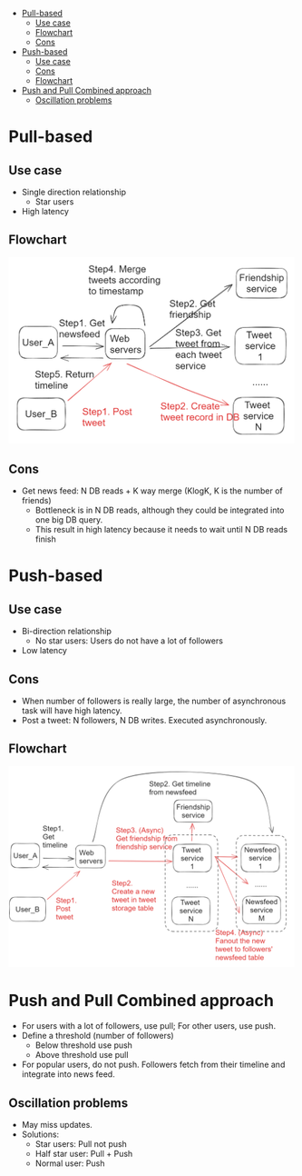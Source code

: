 - [Pull-based](#pull-based)
  - [Use case](#use-case)
  - [Flowchart](#flowchart)
  - [Cons](#cons)
- [Push-based](#push-based)
  - [Use case](#use-case-1)
  - [Cons](#cons-1)
  - [Flowchart](#flowchart-1)
- [Push and Pull Combined approach](#push-and-pull-combined-approach)
  - [Oscillation problems](#oscillation-problems)

# Pull-based
## Use case
* Single direction relationship
  * Star users
* High latency

## Flowchart

![](../.gitbook/assets/twitter_pull.png)

## Cons
* Get news feed: N DB reads + K way merge (KlogK, K is the number of friends)
  * Bottleneck is in N DB reads, although they could be integrated into one big DB query. 
  * This result in high latency because it needs to wait until N DB reads finish

# Push-based
## Use case
* Bi-direction relationship
  * No star users: Users do not have a lot of followers
* Low latency

## Cons
* When number of followers is really large, the number of asynchronous task will have high latency. 
* Post a tweet: N followers, N DB writes. Executed asynchronously. 

## Flowchart

![](../.gitbook/assets/twitter_push.png)

# Push and Pull Combined approach
* For users with a lot of followers, use pull; For other users, use push. 
* Define a threshold \(number of followers\)
  * Below threshold use push
  * Above threshold use pull
* For popular users, do not push. Followers fetch from their timeline and integrate into news feed. 

## Oscillation problems
* May miss updates. 
* Solutions:
  * Star users: Pull not push
  * Half star user: Pull + Push
  * Normal user: Push

